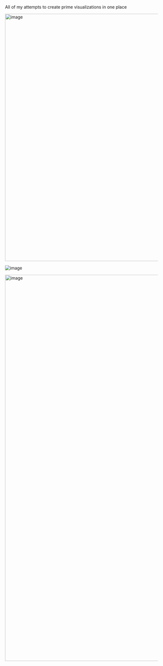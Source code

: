 All of my attempts to create prime visualizations in one place



<img width="814" alt="image" src="https://github.com/user-attachments/assets/f62114d8-05ef-40d3-b9bd-a5c45ef9d51d" />

![image](https://github.com/user-attachments/assets/390a1bb9-78f0-478f-92ce-c0ee41127226)

<img width="1271" alt="image" src="https://github.com/user-attachments/assets/bb1023c4-cddd-4c71-9b8e-c46e4b91a13e" />

